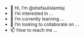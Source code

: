 - 👋 Hi, I’m @shefaulislamtaj
- 👀 I’m interested in ...
- 🌱 I’m currently learning ...
- 💞️ I’m looking to collaborate on ...
- 📫 How to reach me ...

<!---
shefaulislamtaj/shefaulislamtaj is a ✨ special ✨ repository because its `README.md` (this file) appears on your GitHub profile.
You can click the Preview link to take a look at your changes.
--->
